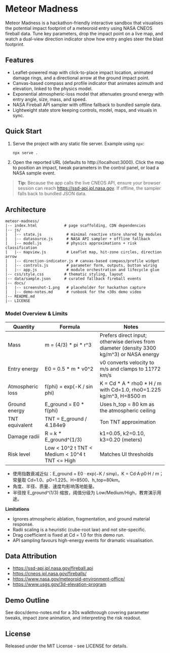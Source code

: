 ﻿# Meteor Madness

Meteor Madness is a hackathon-friendly interactive sandbox that visualises the potential impact footprint of a meteoroid entry using NASA CNEOS fireball data. Tune key parameters, drop the impact point on a live map, and watch a dual-view direction indicator show how entry angles steer the blast footprint.

## Features
- Leaflet-powered map with click-to-place impact location, animated damage rings, and a directional arrow at the ground impact point.
- Canvas-based compass and profile indicator that animates azimuth and elevation, linked to the physics model.
- Exponential atmospheric-loss model that attenuates ground energy with entry angle, size, mass, and speed.
- NASA Fireball API sampler with offline fallback to bundled sample data.
- Lightweight state store keeping controls, model, maps, and visuals in sync.

## Quick Start
1. Serve the project with any static file server. Example using `npx`:
   ```bash
   npx serve .
   ```
2. Open the reported URL (defaults to http://localhost:3000). Click the map to position an impact, tweak parameters in the control panel, or load a NASA sample event.

> **Tip:** Because the app calls the live CNEOS API, ensure your browser session can reach https://ssd-api.jpl.nasa.gov. If offline, the sampler falls back to bundled JSON data.

## Architecture
```
meteor-madness/
|-- index.html            # page scaffolding, CDN dependencies
|-- js/
|   |-- state.js           # minimal reactive store shared by modules
|   |-- datasource.js      # NASA API sampler + offline fallback
|   |-- model.js           # physics approximations + risk classification
|   |-- mapview.js         # Leaflet map, hit-zone circles, direction arrow
|   |-- direction-indicator.js # canvas-based compass/profile widget
|   |-- controls.js        # parameter form, outputs, button wiring
|   |-- app.js             # module orchestration and lifecycle glue
|-- css/style.css         # thematic styling, layout
|-- data/sample.json      # curated fallback fireball events
|-- docs/
|   |-- screenshot-1.png   # placeholder for hackathon capture
|   |-- demo-notes.md      # runbook for the <30s demo video
|-- README.md
|-- LICENSE
```

### Model Overview & Limits
| Quantity | Formula | Notes |
| --- | --- | --- |
| Mass | m = (4/3) * pi * r^3 | Prefers direct input; otherwise derives from diameter (density 3300 kg/m^3) or NASA energy |
| Entry energy | E0 = 0.5 * m * v0^2 | v0 converts velocity to m/s and clamps to 11?72 km/s |
| Atmospheric loss | f(phi) = exp(-K / sin phi) | K = Cd * A * rho0 * H / m with Cd=1.0, rho0=1.225 kg/m^3, H=8500 m |
| Ground energy | E_ground = E0 * f(phi) | Uses h_top = 80 km as the atmospheric ceiling |
| TNT equivalent | TNT = E_ground / 4.184e9 | Ton TNT approximation |
| Damage radii | R = k * E_ground^(1/3) | k1=0.05, k2=0.10, k3=0.20 (meters) |
| Risk level | Low < 10^2 t TNT < Medium < 10^4 t TNT <= High | Matches UI thresholds |

- 使用指数衰减近似：E_ground = E0 · exp(−K / sinφ)，K = Cd·A·ρ0·H / m；常量取 Cd=1.0、ρ0=1.225、H=8500、h_top=80km。
- 角度、半径、质量、速度均影响落地能量。
- 半径按 E_ground^(1/3) 缩放，阈值分级为 Low/Medium/High，教育演示用途。

**Limitations**
- Ignores atmospheric ablation, fragmentation, and ground material response.
- Radii scaling is a heuristic (cube-root law) and not site-specific.
- Drag coefficient is fixed at Cd = 1.0 for this demo run.
- API sampling favours high-energy events for dramatic visualisation.

## Data Attribution
- https://ssd-api.jpl.nasa.gov/fireball.api
- https://cneos.jpl.nasa.gov/fireballs/
- https://www.nasa.gov/meteoroid-environment-office/
- https://www.usgs.gov/3d-elevation-program

## Demo Outline
See docs/demo-notes.md for a 30s walkthrough covering parameter tweaks, impact zone animation, and interpreting the risk readout.

## License
Released under the MIT License - see LICENSE for details.


